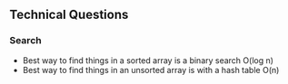 Technical Questions
-------------------

### Search

* Best way to find things in a sorted array is a binary search O(log n)
* Best way to find things in an unsorted array is with a hash table O(n)
